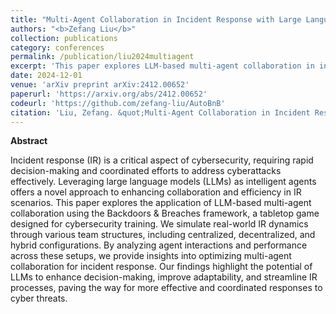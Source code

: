 ```yaml
---
title: "Multi-Agent Collaboration in Incident Response with Large Language Models"
authors: "<b>Zefang Liu</b>"
collection: publications
category: conferences
permalink: /publication/liu2024multiagent
excerpt: 'This paper explores LLM-based multi-agent collaboration in incident response, analyzing team structures using the Backdoors & Breaches card game.'
date: 2024-12-01
venue: 'arXiv preprint arXiv:2412.00652'
paperurl: 'https://arxiv.org/abs/2412.00652'
codeurl: 'https://github.com/zefang-liu/AutoBnB'
citation: 'Liu, Zefang. &quot;Multi-Agent Collaboration in Incident Response with Large Language Models.&quot; <i>arXiv preprint arXiv:2412.00652</i> (2024).'
---
```


**Abstract**

Incident response (IR) is a critical aspect of cybersecurity, requiring rapid decision-making and coordinated efforts to address cyberattacks effectively. Leveraging large language models (LLMs) as intelligent agents offers a novel approach to enhancing collaboration and efficiency in IR scenarios. This paper explores the application of LLM-based multi-agent collaboration using the Backdoors & Breaches framework, a tabletop game designed for cybersecurity training. We simulate real-world IR dynamics through various team structures, including centralized, decentralized, and hybrid configurations. By analyzing agent interactions and performance across these setups, we provide insights into optimizing multi-agent collaboration for incident response. Our findings highlight the potential of LLMs to enhance decision-making, improve adaptability, and streamline IR processes, paving the way for more effective and coordinated responses to cyber threats.
